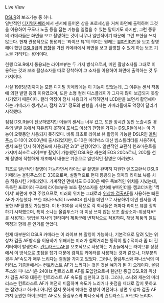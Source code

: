 Live View

[DSLR](DSLR.md)의 보조기능 중 하나.  
일반적인 [디지털카메라](%EB%94%94%EC%A7%80%ED%84%B8%20%EC%B9%B4%EB%A9%94%EB%9D%BC.md)에서 센서에
들어온 상을 프로세싱을 거쳐 화면에 출력하여 그것을 이용하여 구도나 노출 등을 잡는 기능을 일컬을 수 있는 말이기도 하지만, 그런 종류의
카메라들은 화면을 보고 촬영하는 것이 너무나 일반적이기 때문에 그런 표현을 쓰지 않는다. 현재 관용적으로 통용되는 '라이브 뷰'의 의미는
원래는 [뷰파인더](%EB%B7%B0%ED%8C%8C%EC%9D%B8%EB%8D%94.md)만을 보고 촬영해야 했던
[DSLR](DSLR.md)급의 [판형](%ED%8C%90%ED%98%95.md)을 가진 카메라에서 화면을 보고 촬영할 수 있게
하는 보조 기능을 가리키는 용어이다.

현행 DSLR에서 통용되는 라이브뷰는 두 가지 방식으로써, 메인 촬상소자를 그대로 이용하는 것과 보조 촬상소자를 따로 장착하여 그 소자를
이용하여 화면에 출력하는 것 두 가지이다.

사실 1995년경까지는 모든 디지털 카메라에는 이 기능이 없었는데, 그 이유는 센서 작동에 의한 발열 등의 이유였으며, 또한 소형 컬러
디스플레이가 그다지 많이 보급되지 못할 시기였기 때문이다. 컬러 액정이 점차 사용되기 시작하면서 LCD만을 보면서 촬영해야 하는 카메라가
생겨났고, 점차 2/3" 정도의 판형을 가지는 카메라들에도 액정이 달리기 시작했다.

점점 DSLR들이 진보하였지만 이들의 센서는 너무 컸고, 또한 장시간 동안 노출시킬 경우의 발열 등에서 자유롭지 못하여
[포서드](%ED%8F%AC%EC%84%9C%EB%93%9C.md) 이상의 판형을 가지는 DSLR들에서는 이 기능이 오랫동안 사용되지
못하였다. 비록 최초로 라이브 뷰 촬영이 가능한 DSLR인
[올림푸스](%EC%98%AC%EB%A6%BC%ED%91%B8%EC%8A%A4.md) E-10이 2000년에 출시되었지만, E-10은
미러박스 대신 빔스플리터를 사용하며, 센서 또한 당시 하이엔드에 사용되던 2/3" 판형이었다. 일반적인 교환식 렌즈마운트를 가지며 최초로
라이브뷰 촬영이 가능했던 DSLR은 캐논의 EOS 20Da로써, 20D를 천체 촬영에 적합하게 개조해서 내놓은 기종으로 일반적인 촬영은
어려웠다.

최초로 일반적인 촬영이 가능하면서 라이브 뷰 촬영을 완벽히 지원한 렌즈교환식 DSLR 카메라는 올림푸스의 E-330으로써, 실질적으로 현재
통용되는 의미의 라이브 뷰를 처음 적용시킨 카메라였다. 기계적인 면에서도 E-330은 매우 독보적인 위치를 지녔는데, 독특한 포로미러 구조에
라이브뷰용 보조 촬상소자를 설치해 뷰파인더를 캠코더처럼 '찍어서' 화면에 뿌려 주었으므로, 미러의 위치는 그대로라 [위상차 검출AF](%EC%9C%84%EC%83%81%EC%B0%A8%20%EA%B2%80%EC%B6%9C%20AF.md)를 사용하는 빠른 AF가
가능했다. 또한 파나소닉의 LiveMOS 센서를 메인으로 사용하여 메인 센서를 이용한 MF촬영도 가능했다. 이 E-330을 시작으로 각
회사들은 저마다 라이브 뷰를 장착하기 시작했으며, 특히 소니는 올림푸스가 더 이상 쓰지 않는 보조 촬상소자-위상차AF를 사용하는 방법을
자사의 펜타미러 제품군에 변칙적으로 적용하여, 해당 제품의 틸트액정과 함께 큰 인기를 얻었다.

현재 대부분의 DSLR 카메라는 이 라이브 뷰 촬영이 가능하나, 기본적으로 달려 있는 위상차 검출 AF방식을 이용하기 위해서는 미러가
철퍽거리는 동작이 필수적이라 좀 더 긴 셔터랙이 발생한다. [컨트라스트AF](%EB%8C%80%EB%B9%84%20%EA%B2%80%EC%B6%9C%20AF.md)를 보조적으로 사용하는 기종들에서는
라이브뷰 상황에서 이 방식으로 초점을 잡기 때문에 컴팩트 카메라를 사용하는 것과 같으나, 대부분의 경우 AF속도가 매우 느리다는 결점을
가지고 있었다. 그러나, 올림푸스와 파나소닉의 미러리스 기종들에서는 컨트라스트 AF가 느리다는 것은 옛날 얘기가 된 지 오래이다. 올림푸스와
파나소닉은 240Hz 컨트라스트 AF를 도입함으로써 웬만한 중급 DSLR의 위상차 검출 AF와 대등한 컨트라스트 AF 속도를 실현하고 있다.
그러나, 소니와 캐논의 미러리스는 컨트라스트 AF가 여전히 미흡하며 속도가 느리거나 촛점을 제대로 잡지 못하고는 잡았다고 하거나 아니면 잡지
못하게 헤매는 경향이 여전하다. 상면 위상차 검출 AF까지 동원한 하이브리드 AF로도 올림푸스와 파나소닉의 컨트라스트 AF보다 느리다.

